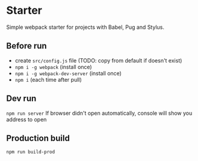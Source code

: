 # Starter
Simple webpack starter for projects with Babel, Pug and Stylus.

## Before run
 - create `src/config.js` file (TODO: copy from default if doesn't exist)
 - `npm i -g webpack` (install once)
 - `npm i -g webpack-dev-server` (install once)
 - `npm i` (each time after pull)

## Dev run
`npm run server`
If browser didn't open automatically, console will show you address to open

## Production build
`npm run build-prod`
